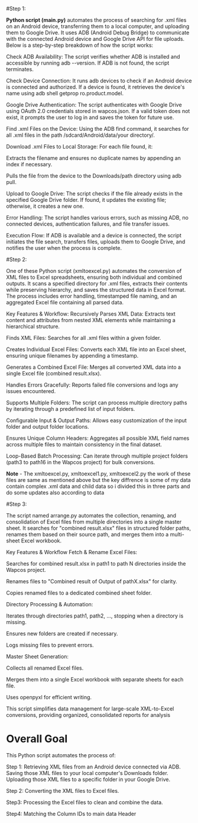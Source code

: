 #Step 1:

**Python script (main.py)** automates the process of searching for .xml files on an Android device, transferring them to a local computer, and uploading them to Google Drive. It uses ADB (Android Debug Bridge) to communicate with the connected Android device and Google Drive API for file uploads. Below is a step-by-step breakdown of how the script works:

Check ADB Availability: The script verifies whether ADB is installed and accessible by running adb --version. If ADB is not found, the script terminates.

Check Device Connection: It runs adb devices to check if an Android device is connected and authorized. If a device is found, it retrieves the device's name using adb shell getprop ro.product.model.

Google Drive Authentication: The script authenticates with Google Drive using OAuth 2.0 credentials stored in wapcos.json. If a valid token does not exist, it prompts the user to log in and saves the token for future use.

Find .xml Files on the Device: Using the ADB find command, it searches for all .xml files in the path /sdcard/Android/data/your directory/.

Download .xml Files to Local Storage: For each file found, it:

Extracts the filename and ensures no duplicate names by appending an index if necessary.

Pulls the file from the device to the Downloads/path directory using adb pull.

Upload to Google Drive: The script checks if the file already exists in the specified Google Drive folder. If found, it updates the existing file; otherwise, it creates a new one.

Error Handling: The script handles various errors, such as missing ADB, no connected devices, authentication failures, and file transfer issues.

Execution Flow: If ADB is available and a device is connected, the script initiates the file search, transfers files, uploads them to Google Drive, and notifies the user when the process is complete.



#Step 2:

One of these Python script (xmltoexcel.py) automates the conversion of XML files to Excel spreadsheets, ensuring both individual and combined outputs. It scans a specified directory for .xml files, extracts their contents while preserving hierarchy, and saves the structured data in Excel format. The process includes error handling, timestamped file naming, and an aggregated Excel file containing all parsed data.

Key Features & Workflow:
Recursively Parses XML Data: Extracts text content and attributes from nested XML elements while maintaining a hierarchical structure.

Finds XML Files: Searches for all .xml files within a given folder.

Creates Individual Excel Files: Converts each XML file into an Excel sheet, ensuring unique filenames by appending a timestamp.

Generates a Combined Excel File: Merges all converted XML data into a single Excel file (combined result.xlsx).

Handles Errors Gracefully: Reports failed file conversions and logs any issues encountered.

Supports Multiple Folders: The script can process multiple directory paths by iterating through a predefined list of input folders.

Configurable Input & Output Paths: Allows easy customization of the input folder and output folder locations.

Ensures Unique Column Headers: Aggregates all possible XML field names across multiple files to maintain consistency in the final dataset.

Loop-Based Batch Processing: Can iterate through multiple project folders (path3 to path16 in the Wapcos project) for bulk conversions.


**Note** - The xmltoexcel.py, xmltoexcel1.py, xmltoexcel2.py the work of these files are same as mentioned above but the key diffrence is some of my data contain complex .xml data and child data so i divided this in three parts and do some updates also according to data






#Step 3:

The script named arrange.py automates the collection, renaming, and consolidation of Excel files from multiple directories into a single master sheet. It searches for "combined result.xlsx" files in structured folder paths, renames them based on their source path, and merges them into a multi-sheet Excel workbook.

Key Features & Workflow
Fetch & Rename Excel Files:

Searches for combined result.xlsx in path1 to path N directories inside the Wapcos project.

Renames files to "Combined result of Output of pathX.xlsx" for clarity.

Copies renamed files to a dedicated combined sheet folder.

Directory Processing & Automation:

Iterates through directories path1, path2, ..., stopping when a directory is missing.

Ensures new folders are created if necessary.

Logs missing files to prevent errors.

Master Sheet Generation:

Collects all renamed Excel files.

Merges them into a single Excel workbook with separate sheets for each file.

Uses openpyxl for efficient writing.

This script simplifies data management for large-scale XML-to-Excel conversions, providing organized, consolidated reports for analysis





# Overall Goal

This Python script automates the process of:

Step 1:
Retrieving XML files from an Android device connected via ADB.
Saving those XML files to your local computer's Downloads folder.
Uploading those XML files to a specific folder in your Google Drive.

Step 2:
Converting the XML files to Excel files.

Step3:
Processing the Excel files to clean and combine the data.

Step4: 
Matching the Column IDs to main data Header

